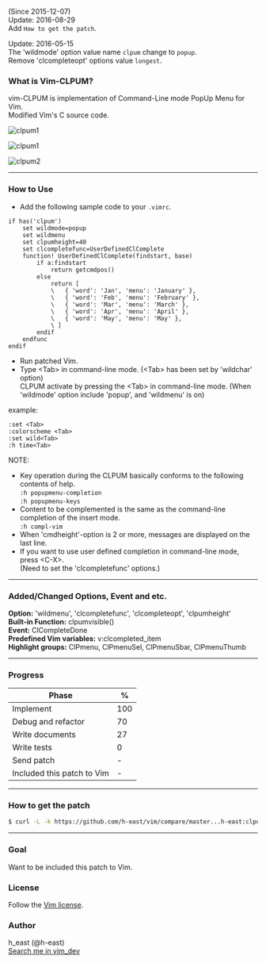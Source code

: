 (Since 2015-12-07)  
Update: 2016-08-29  
Add `How to get the patch`.  
  
Update: 2016-05-15  
The 'wildmode' option value name `clpum` change to `popup`.  
Remove 'clcompleteopt' options value `longest`.

### What is Vim-CLPUM?

vim-CLPUM is implementation of Command-Line mode PopUp Menu for Vim.  
Modified Vim's C source code.  


![clpum1](https://github.com/h-east/vim/wiki/images/clpum1.png)

![clpum1](https://github.com/h-east/vim/wiki/images/clpumDemo02.gif)

![clpum2](https://github.com/h-east/vim/wiki/images/clpum2.png)

***
### How to Use
- Add the following sample code to your `.vimrc`.
```vim
if has('clpum')
	set wildmode=popup
	set wildmenu
	set clpumheight=40
	set clcompletefunc=UserDefinedClComplete
	function! UserDefinedClComplete(findstart, base)
		if a:findstart
			return getcmdpos()
		else
			return [
			\   { 'word': 'Jan', 'menu': 'January' },
			\   { 'word': 'Feb', 'menu': 'February' },
			\   { 'word': 'Mar', 'menu': 'March' },
			\   { 'word': 'Apr', 'menu': 'April' },
			\   { 'word': 'May', 'menu': 'May' },
			\ ]
		endif
	endfunc
endif
```
- Run patched Vim.
- Type \<Tab\> in command-line mode.  (\<Tab\> has been set by 'wildchar' option)  
CLPUM activate by pressing the \<Tab\> in command-line mode. (When 'wildmode' option include 'popup', and 'wildmenu' is on)

example:  
```vim
:set <Tab>
:colorscheme <Tab>
:set wild<Tab>
:h time<Tab>
```
NOTE:
- Key operation during the CLPUM basically conforms to the following contents of help.  
`:h popupmenu-completion`  
`:h popupmenu-keys`
- Content to be complemented is the same as the command-line completion of the insert mode.  
`:h compl-vim`
- When 'cmdheight'-option is 2 or more, messages are displayed on the last line.
- If you want to use user defined completion in command-line mode, press \<C-X>.  
(Need to set the 'clcompletefunc' options.)

***
### Added/Changed Options, Event and etc.
**Option:** 'wildmenu', 'clcompletefunc', 'clcompleteopt', 'clpumheight'  
**Built-in Function:** clpumvisible()  
**Event:** ClCompleteDone  
**Predefined Vim variables:** v:clcompleted_item  
**Highlight groups:** ClPmenu, ClPmenuSel, ClPmenuSbar, ClPmenuThumb  

***
### Progress

Phase | %
--- | ---
Implement | 100
Debug and refactor | 70
Write documents | 27
Write tests | 0
Send patch | -
Included this patch to Vim | -

***
### How to get the patch
```bash
$ curl -L -k https://github.com/h-east/vim/compare/master...h-east:clpum.patch > clpum.patch
```

***
### Goal
Want to be included this patch to Vim.

### License
Follow the [Vim license](https://github.com/vim/vim/blob/master/README.md#copying).

### Author
h_east (@h-east)  
[Search me in vim_dev](https://groups.google.com/forum/#!searchin/vim_dev/hirohito-higashi%7Csort:date)
